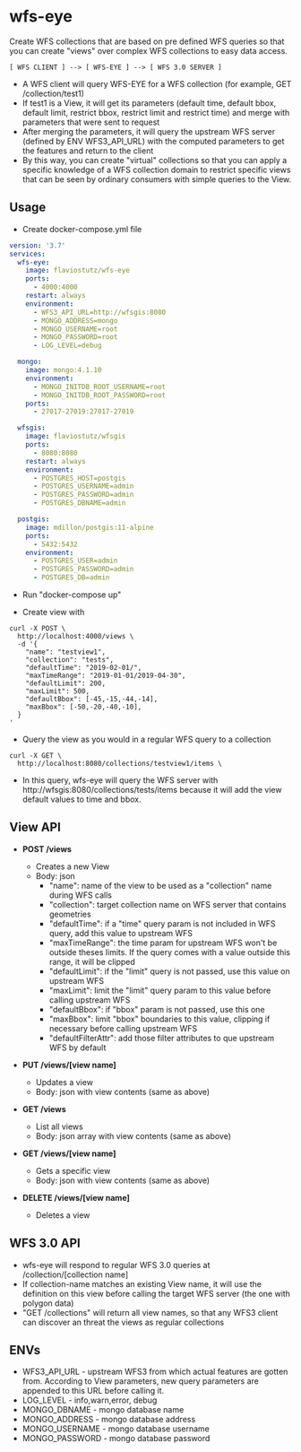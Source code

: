 # wfs-eye
Create WFS collections that are based on pre defined WFS queries so that you can create "views" over complex WFS collections to easy data access.

```
[ WFS CLIENT ] --> [ WFS-EYE ] --> [ WFS 3.0 SERVER ]
```

  * A WFS client will query WFS-EYE for a WFS collection (for example, GET /collection/test1)
  * If test1 is a View, it will get its parameters (default time, default bbox, default limit, restrict bbox, restrict limit and restrict time) and merge with parameters that were sent to request
  * After merging the parameters, it will query the upstream WFS server (defined by ENV WFS3_API_URL) with the computed parameters to get the features and return to the client
  * By this way, you can create "virtual" collections so that you can apply a specific knowledge of a WFS collection domain to restrict specific views that can be seen by ordinary consumers with simple queries to the View.

## Usage

* Create docker-compose.yml file

```yml
version: '3.7'
services:
  wfs-eye:
    image: flaviostutz/wfs-eye
    ports:
      - 4000:4000
    restart: always
    environment:
      - WFS3_API_URL=http://wfsgis:8080
      - MONGO_ADDRESS=mongo
      - MONGO_USERNAME=root
      - MONGO_PASSWORD=root
      - LOG_LEVEL=debug

  mongo:
    image: mongo:4.1.10
    environment:
      - MONGO_INITDB_ROOT_USERNAME=root
      - MONGO_INITDB_ROOT_PASSWORD=root
    ports:
      - 27017-27019:27017-27019

  wfsgis:
    image: flaviostutz/wfsgis
    ports: 
      - 8080:8080
    restart: always
    environment:
      - POSTGRES_HOST=postgis
      - POSTGRES_USERNAME=admin
      - POSTGRES_PASSWORD=admin
      - POSTGRES_DBNAME=admin

  postgis:
    image: mdillon/postgis:11-alpine
    ports:
      - 5432:5432
    environment:
      - POSTGRES_USER=admin
      - POSTGRES_PASSWORD=admin
      - POSTGRES_DB=admin
```

* Run "docker-compose up"

* Create view with

```shell
curl -X POST \
  http://localhost:4000/views \
  -d '{
	"name": "testview1",
	"collection": "tests",
	"defaultTime": "2019-02-01/",
	"maxTimeRange": "2019-01-01/2019-04-30",
	"defaultLimit": 200,
	"maxLimit": 500,
	"defaultBbox": [-45,-15,-44,-14],
	"maxBbox": [-50,-20,-40,-10],
  }
'
```

* Query the view as you would in a regular WFS query to a collection

```shell
curl -X GET \
  http://localhost:8080/collections/testview1/items \
```

* In this query, wfs-eye will query the WFS server with http://wfsgis:8080/collections/tests/items because it will add the view default values to time and bbox.


## View API

  * **POST /views**
    * Creates a new View
    * Body: json
        * "name": name of the view to be used as a "collection" name during WFS calls
        * "collection": target collection name on WFS server that contains geometries
        * "defaultTime": if a "time" query param is not included in WFS query, add this value to upstream WFS
        * "maxTimeRange": the time param for upstream WFS won't be outside theses limits. If the query comes with a value outside this range, it will be clipped
        * "defaultLimit": if the "limit" query is not passed, use this value on upstream WFS
        * "maxLimit": limit the "limit" query param to this value before calling upstream WFS
        * "defaultBbox": if "bbox" param is not passed, use this one
        * "maxBbox": limit "bbox" boundaries to this value, clipping if necessary before calling upstream WFS
        * "defaultFilterAttr": add those filter attributes to que upstream WFS by default

  * **PUT /views/[view name]**
    * Updates a view
    * Body: json with view contents (same as above)

  * **GET /views**
    * List all views
    * Body: json array with view contents (same as above)

  * **GET /views/[view name]**
    * Gets a specific view
    * Body: json with view contents (same as above)

  * **DELETE /views/[view name]**
    * Deletes a view


## WFS 3.0 API

  * wfs-eye will respond to regular WFS 3.0 queries at /collection/[collection name]
  * If collection-name matches an existing View name, it will use the definition on this view before calling the target WFS server (the one with polygon data)
  * "GET /collections" will return all view names, so that any WFS3 client can discover an threat the views as regular collections

## ENVs

  * WFS3_API_URL - upstream WFS3 from which actual features are gotten from. According to View parameters, new query parameters are appended to this URL before calling it.
  * LOG_LEVEL - info,warn,error, debug
  * MONGO_DBNAME - mongo database name
  * MONGO_ADDRESS - mongo database address
  * MONGO_USERNAME - mongo database username
  * MONGO_PASSWORD - mongo database password

